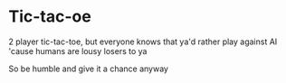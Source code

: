 # Tic-tac-oe
 
 2 player tic-tac-toe, but everyone knows that ya'd rather play against AI 'cause humans are lousy losers to ya
 
 So be humble and give it a chance anyway
 
